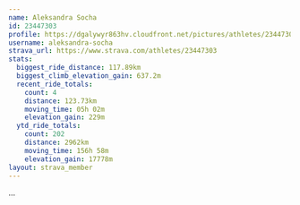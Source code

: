 ```yaml
---
name: Aleksandra Socha
id: 23447303
profile: https://dgalywyr863hv.cloudfront.net/pictures/athletes/23447303/14745546/4/large.jpg
username: aleksandra-socha
strava_url: https://www.strava.com/athletes/23447303
stats:
  biggest_ride_distance: 117.89km
  biggest_climb_elevation_gain: 637.2m
  recent_ride_totals:
    count: 4
    distance: 123.73km
    moving_time: 05h 02m
    elevation_gain: 229m
  ytd_ride_totals:
    count: 202
    distance: 2962km
    moving_time: 156h 58m
    elevation_gain: 17778m
layout: strava_member
--- 
```

...
